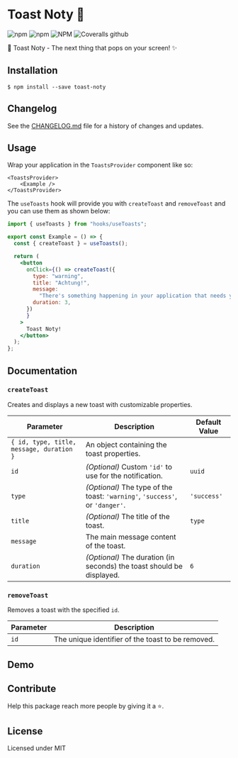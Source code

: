 # Toast Noty 🚀

![npm](https://img.shields.io/npm/dm/toast-noty.svg?label=%E2%8F%ACdownloads&style=for-the-badge)
![npm](https://img.shields.io/npm/v/toast-noty.svg?style=for-the-badge)
![NPM](https://img.shields.io/npm/l/toast-noty.svg?label=%F0%9F%93%9Clicense&style=for-the-badge)
![Coveralls github](https://img.shields.io/coveralls/github/istevkovski/toast-noty.svg?label=%E2%9B%B1coverage&style=for-the-badge)

🎉 Toast Noty - The next thing that pops on your screen! ✨

## Installation

```
$ npm install --save toast-noty
```

## Changelog

See the [CHANGELOG.md](./CHANGELOG.md) file for a history of changes and updates.

## Usage

Wrap your application in the `ToastsProvider` component like so:
```
<ToastsProvider>
    <Example />
</ToastsProvider>
```

The `useToasts` hook will provide you with `createToast` and `removeToast` and you can use them as shown below:

```jsx
import { useToasts } from "hooks/useToasts";

export const Example = () => {
  const { createToast } = useToasts();

  return (
    <button
      onClick={() => createToast({
        type: "warning",
        title: "Achtung!",
        message:
          "There's something happening in your application that needs your attention ⚠️",
        duration: 3,
      })
      }
    >
      Toast Noty!
    </button>
  );
};
```

## Documentation

### `createToast`

Creates and displays a new toast with customizable properties.

| Parameter             | Description                                                                      | Default Value               |
| --------------------- | -------------------------------------------------------------------------------- | --------------------------- |
| `{ id, type, title, message, duration }` | An object containing the toast properties.                    |                             |
| `id`                  | _(Optional)_ Custom `'id'` to use for the notification.                          | `uuid`                      |
| `type`                | _(Optional)_ The type of the toast: `'warning'`, `'success'`, or `'danger'`.     | `'success'`                 |
| `title`               | _(Optional)_ The title of the toast.                                             | `type`                      |
| `message`             | The main message content of the toast.                                           |                             |
| `duration`            | _(Optional)_ The duration (in seconds) the toast should be displayed.            | `6`                         |

### `removeToast`

Removes a toast with the specified `id`.

| Parameter             | Description                                                                      |
| --------------------- | -------------------------------------------------------------------------------- |
| `id`                  | The unique identifier of the toast to be removed.                                |

## Demo

## Contribute

Help this package reach more people by giving it a ⭐.

## License

Licensed under MIT